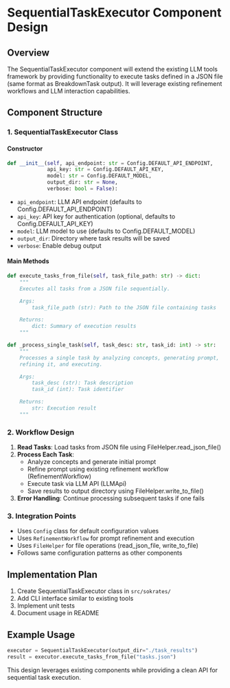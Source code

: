 # SequentialTaskExecutor Component Design

## Overview
The SequentialTaskExecutor component will extend the existing LLM tools framework by providing functionality to execute tasks defined in a JSON file (same format as BreakdownTask output). It will leverage existing refinement workflows and LLM interaction capabilities.

## Component Structure

### 1. SequentialTaskExecutor Class

#### Constructor
```python
def __init__(self, api_endpoint: str = Config.DEFAULT_API_ENDPOINT,
             api_key: str = Config.DEFAULT_API_KEY,
             model: str = Config.DEFAULT_MODEL,
             output_dir: str = None,
             verbose: bool = False):
```

- `api_endpoint`: LLM API endpoint (defaults to Config.DEFAULT_API_ENDPOINT)
- `api_key`: API key for authentication (optional, defaults to Config.DEFAULT_API_KEY)
- `model`: LLM model to use (defaults to Config.DEFAULT_MODEL)
- `output_dir`: Directory where task results will be saved
- `verbose`: Enable debug output

#### Main Methods

```python
def execute_tasks_from_file(self, task_file_path: str) -> dict:
    """
    Executes all tasks from a JSON file sequentially.

    Args:
        task_file_path (str): Path to the JSON file containing tasks

    Returns:
        dict: Summary of execution results
    """
```

```python
def _process_single_task(self, task_desc: str, task_id: int) -> str:
    """
    Processes a single task by analyzing concepts, generating prompt,
    refining it, and executing.

    Args:
        task_desc (str): Task description
        task_id (int): Task identifier

    Returns:
        str: Execution result
    """
```

### 2. Workflow Design

1. **Read Tasks**: Load tasks from JSON file using FileHelper.read_json_file()
2. **Process Each Task**:
   - Analyze concepts and generate initial prompt
   - Refine prompt using existing refinement workflow (RefinementWorkflow)
   - Execute task via LLM API (LLMApi)
   - Save results to output directory using FileHelper.write_to_file()
3. **Error Handling**: Continue processing subsequent tasks if one fails

### 3. Integration Points

- Uses `Config` class for default configuration values
- Uses `RefinementWorkflow` for prompt refinement and execution
- Uses `FileHelper` for file operations (read_json_file, write_to_file)
- Follows same configuration patterns as other components

## Implementation Plan

1. Create SequentialTaskExecutor class in `src/sokrates/`
2. Add CLI interface similar to existing tools
3. Implement unit tests
4. Document usage in README

## Example Usage

```python
executor = SequentialTaskExecutor(output_dir="./task_results")
result = executor.execute_tasks_from_file("tasks.json")
```

This design leverages existing components while providing a clean API for sequential task execution.